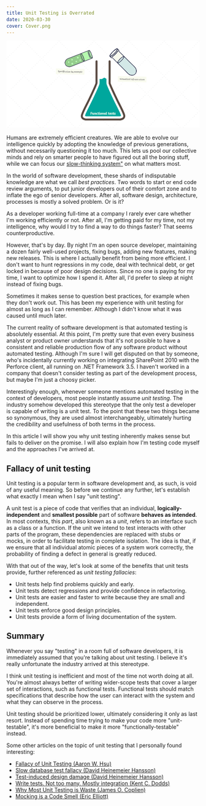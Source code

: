 ```yaml
---
title: Unit Testing is Overrated
date: 2020-03-30
cover: Cover.png
---
```


![cover](Cover.png)

Humans are extremely efficient creatures. We are able to evolve our intelligence quickly by adopting the knowledge of previous generations, without necessarily questioning it too much. This lets us pool our collective minds and rely on smarter people to have figured out all the boring stuff, while we can focus our [slow-thinking system"](https://en.wikipedia.org/wiki/Thinking,_Fast_and_Slow) on what matters most.

In the world of software development, these shards of indisputable knowledge are what we call _best practices_. Two words to start or end code review arguments, to put junior developers out of their comfort zone and to inflate the ego of senior developers. After all, software design, architecture, processes is mostly a solved problem. Or is it?

As a developer working full-time at a company I rarely ever care whether I'm working efficiently or not. After all, I'm getting paid for my time, not my intelligence, why would I try to find a way to do things faster? That seems counterproductive.

However, that's by day. By night I'm an open source developer, maintaining a dozen fairly well-used projects, fixing bugs, adding new features, making new releases. This is where I actually benefit from being more efficient. I don't want to hunt regressions in my code, deal with technical debt, or get locked in because of poor design decisions. Since no one is paying for my time, I want to optimize how I spend it. After all, I'd prefer to sleep at night instead of fixing bugs.

Sometimes it makes sense to question best practices, for example when they don't work out. This has been my experience with unit testing for almost as long as I can remember. Although I didn't know what it was caused until much later.

The current reality of software development is that automated testing is absolutely essential. At this point, I'm pretty sure that even every business analyst or product owner understands that it's not possible to have a consistent and reliable production flow of any software product without automated testing. Although I'm sure I will get disputed on that by someone, who's incidentally currently working on integrating SharePoint 2010 with the Perforce client, all running on .NET Framework 3.5. I haven't worked in a company that doesn't consider testing as part of the development process, but maybe I'm just a choosy picker.

Interestingly enough, whenever someone mentions automated testing in the context of developers, most people instantly assume _unit testing_. The industry somehow developed this stereotype that the only test a developer is capable of writing is a unit test. To the point that these two things became so synonymous, they are used almost interchangeably, ultimately hurting the credibility and usefulness of both terms in the process.

In this article I will show you why unit testing inherently makes sense but fails to deliver on the promise. I will also explain how I'm testing code myself and the approaches I've arrived at.

## Fallacy of unit testing

Unit testing is a popular term in software development and, as such, is void of any useful meaning. So before we continue any further, let's establish what exactly I mean when I say "unit testing".

A unit test is a piece of code that verifies that an individual, **logically-independent** and **smallest possible** part of software **behaves as intended**. In most contexts, this _part_, also known as a _unit_, refers to an interface such as a class or a function. If the unit we intend to test interacts with other parts of the program, these dependencies are replaced with stubs or mocks, in order to facilitate testing in complete isolation. The idea is that, if we ensure that all individual atomic pieces of a system work correctly, the probability of finding a defect in general is greatly reduced.

With that out of the way, let's look at some of the benefits that unit tests provide, further referenced as _unit testing fallacies_:

- Unit tests help find problems quickly and early.
- Unit tests detect regressions and provide confidence in refactoring.
- Unit tests are easier and faster to write because they are small and independent.
- Unit tests enforce good design principles.
- Unit tests provide a form of living documentation of the system.

## Summary

Whenever you say "testing" in a room full of software developers, it is immediately assumed that you're talking about unit testing. I believe it's really unfortunate the industry arrived at this stereotype.

I think unit testing is inefficient and most of the time not worth doing at all. You're almost always better of writing wider-scope tests that cover a larger set of interactions, such as functional tests. Functional tests should match specifications that describe how the user can interact with the system and what they can observe in the process.

Unit testing should be prioritized lower, ultimately considering it only as last resort. Instead of spending time trying to make your code more "unit-testable", it's more beneficial to make it more "functionally-testable" instead.

Some other articles on the topic of unit testing that I personally found interesting:

- [Fallacy of Unit Testing (Aaron W. Hsu)](https://www.sacrideo.us/the-fallacy-of-unit-testing)
- [Slow database test fallacy (David Heinemeier Hansson)](https://dhh.dk/2014/slow-database-test-fallacy.html)
- [Test-induced design damage (David Heinemeier Hansson)](https://dhh.dk/2014/test-induced-design-damage.html)
- [Write tests. Not too many. Mostly integration (Kent C. Dodds)](https://kentcdodds.com/blog/write-tests)
- [Why Most Unit Testing is Waste (James O. Coplien)](https://rbcs-us.com/documents/Why-Most-Unit-Testing-is-Waste.pdf)
- [Mocking is a Code Smell (Eric Elliott)](https://medium.com/javascript-scene/mocking-is-a-code-smell-944a70c90a6a)
